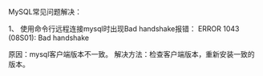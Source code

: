 MySQL常见问题解决：

1、 使用命令行远程连接mysql时出现Bad handshake报错：
ERROR 1043 (08S01): Bad handshake

原因：mysql客户端版本不一致。
解决方法：检查客户端版本，重新安装一致的版本。

